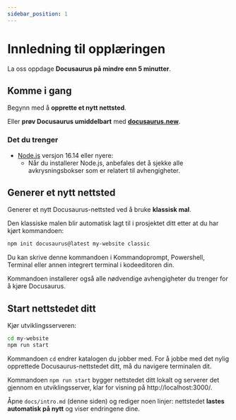 ```yaml
---
sidebar_position: 1
---
```


# Innledning til opplæringen

La oss oppdage **Docusaurus på mindre enn 5 minutter**.

## Komme i gang

Begynn med å **opprette et nytt nettsted**.

Eller **prøv Docusaurus umiddelbart** med **[docusaurus.new](https://docusaurus.new)**.

### Det du trenger

- [Node.js](https://nodejs.org/en/download/) versjon 16.14 eller nyere:
  - Når du installerer Node.js, anbefales det å sjekke alle avkrysningsbokser som er relatert til avhengigheter.

## Generer et nytt nettsted

Generer et nytt Docusaurus-nettsted ved å bruke **klassisk mal**.

Den klassiske malen blir automatisk lagt til i prosjektet ditt etter at du har kjørt kommandoen:

```bash
npm init docusaurus@latest my-website classic
```

Du kan skrive denne kommandoen i Kommandoprompt, Powershell, Terminal eller annen integrert terminal i kodeeditoren din.

Kommandoen installerer også alle nødvendige avhengigheter du trenger for å kjøre Docusaurus.

## Start nettstedet ditt

Kjør utviklingsserveren:

```bash
cd my-website
npm run start
```

Kommandoen `cd` endrer katalogen du jobber med. For å jobbe med det nylig opprettede Docusaurus-nettstedet ditt, må du navigere terminalen dit.

Kommandoen `npm run start` bygger nettstedet ditt lokalt og serverer det gjennom en utviklingsserver, klar for visning på http://localhost:3000/.

Åpne `docs/intro.md` (denne siden) og rediger noen linjer: nettstedet **lastes automatisk på nytt** og viser endringene dine.